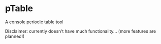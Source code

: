 # pTable

A console periodic table tool

Disclaimer: currently doesn't have much functionality... (more features are planned!)
